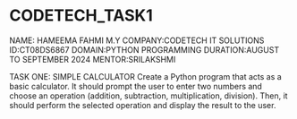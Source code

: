 # CODETECH_TASK1
NAME: HAMEEMA FAHMI M.Y
COMPANY:CODETECH IT SOLUTIONS
ID:CT08DS6867
DOMAIN:PYTHON PROGRAMMING
DURATION:AUGUST TO SEPTEMBER 2024
MENTOR:SRILAKSHMI


TASK ONE: SIMPLE CALCULATOR
Create a Python program that acts as a basic calculator. It should prompt the user to
enter two numbers and choose an operation (addition, subtraction, multiplication,
division). Then, it should perform the selected operation and display the result to the
user.
